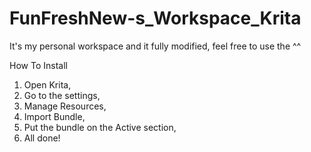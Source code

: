 # FunFreshNew-s_Workspace_Krita
It's my personal workspace and it fully modified, feel free to use the ^^

How To Install

1. Open Krita,
2. Go to the settings,
3. Manage Resources,
4. Import Bundle,
5. Put the bundle on the Active section,
6. All done!
